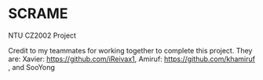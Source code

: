 # SCRAME
NTU CZ2002 Project

Credit to my teammates for working together to complete this project. They are:
Xavier: https://github.com/iReivax1,
Amiruf: https://github.com/khamiruf
, and SooYong
